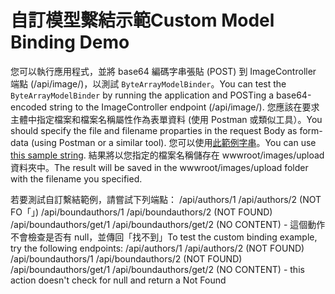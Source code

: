 # <a name="custom-model-binding-demo"></a><span data-ttu-id="b0f30-101">自訂模型繫結示範</span><span class="sxs-lookup"><span data-stu-id="b0f30-101">Custom Model Binding Demo</span></span>

<span data-ttu-id="b0f30-102">您可以執行應用程式，並將 base64 編碼字串張貼 (POST) 到 ImageController 端點 (/api/image/)，以測試 `ByteArrayModelBinder`。</span><span class="sxs-lookup"><span data-stu-id="b0f30-102">You can test the `ByteArrayModelBinder` by running the application and POSTing a base64-encoded string to the ImageController endpoint (/api/image/).</span></span> <span data-ttu-id="b0f30-103">您應該在要求主體中指定檔案和檔案名稱屬性作為表單資料 (使用 Postman 或類似工具）。</span><span class="sxs-lookup"><span data-stu-id="b0f30-103">You should specify the file and filename proparties in the request Body as form-data (using Postman or a similar tool).</span></span> <span data-ttu-id="b0f30-104">您可以使用[此範例字串](Base64String.txt)。</span><span class="sxs-lookup"><span data-stu-id="b0f30-104">You can use [this sample string](Base64String.txt).</span></span> <span data-ttu-id="b0f30-105">結果將以您指定的檔案名稱儲存在 wwwroot/images/upload 資料夾中。</span><span class="sxs-lookup"><span data-stu-id="b0f30-105">The result will be saved in the wwwroot/images/upload folder with the filename you specified.</span></span>

<span data-ttu-id="b0f30-106">若要測試自訂繫結範例，請嘗試下列端點： /api/authors/1 /api/authors/2 (NOT FO「」) /api/boundauthors/1 /api/boundauthors/2 (NOT FOUND) /api/boundauthors/get/1 /api/boundauthors/get/2 (NO CONTENT) - 這個動作不會檢查是否有 null，並傳回「找不到」</span><span class="sxs-lookup"><span data-stu-id="b0f30-106">To test the custom binding example, try the following endpoints: /api/authors/1 /api/authors/2 (NOT FOUND) /api/boundauthors/1 /api/boundauthors/2 (NOT FOUND) /api/boundauthors/get/1 /api/boundauthors/get/2 (NO CONTENT) - this action doesn't check for null and return a Not Found</span></span>
